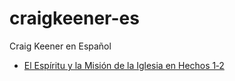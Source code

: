 # craigkeener-es
Craig Keener en Español

 - [El Espíritu y la Misión de la Iglesia en Hechos 1‑2](espiritu-iglesia-hechos.html)
